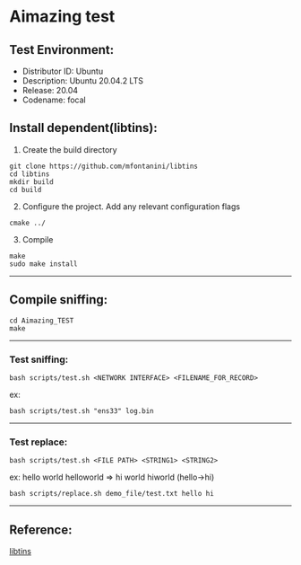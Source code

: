 # Aimazing test

## Test Environment:
 - Distributor ID:	Ubuntu
 - Description:	Ubuntu 20.04.2 LTS
 - Release:	20.04
 - Codename:	focal

## Install dependent(libtins):

1. Create the build directory
```bash=
git clone https://github.com/mfontanini/libtins
cd libtins
mkdir build
cd build
```

2. Configure the project. Add any relevant configuration flags
```bash=
cmake ../
```

3. Compile
```bash=
make
sudo make install
```
---

## Compile sniffing:
```bash=
cd Aimazing_TEST
make
```
---

### Test sniffing:
```bash=
bash scripts/test.sh <NETWORK INTERFACE> <FILENAME_FOR_RECORD>
```
ex:
```bash=
bash scripts/test.sh "ens33" log.bin
```
---

### Test replace:
```bash=
bash scripts/test.sh <FILE PATH> <STRING1> <STRING2>
```

ex: hello world helloworld => hi world hiworld (hello->hi)
```bash=
bash scripts/replace.sh demo_file/test.txt hello hi
```

---

## Reference:

[libtins](http://libtins.github.io/)
